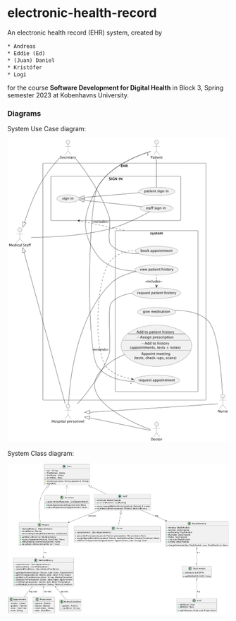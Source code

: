 # electronic-health-record

An electronic health record (EHR) system, created by

    * Andreas
    * Eddie (Ed)
    * (Juan) Daniel
    * Kristófer
    * Logi

for the course **Software Development for Digital Health** in Block 3, Spring semester 2023 at Kobenhavns University.


### Diagrams

System Use Case diagram:

![](uml/use_case_diagrams/system_useCaseDiagram.png)

System Class diagram:

![](uml/class.png)

